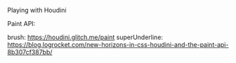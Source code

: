 Playing with Houdini

Paint API:

brush: https://houdini.glitch.me/paint
superUnderline: https://blog.logrocket.com/new-horizons-in-css-houdini-and-the-paint-api-8b307cf387bb/